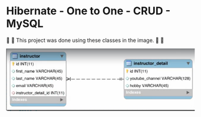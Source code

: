 #  Hibernate - One to One - CRUD - MySQL


:fallen_leaf:  :leaves: This project was done using these classes in the image. :leaves: :fallen_leaf:

  ![alt text](./bin/OnetoOne.png)
